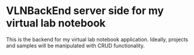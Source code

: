 # VLNBackEnd server side for my virtual lab notebook 
This is the backend for my virtual lab notebook application. Ideally, projects and samples will be manipulated with CRUD functionality.